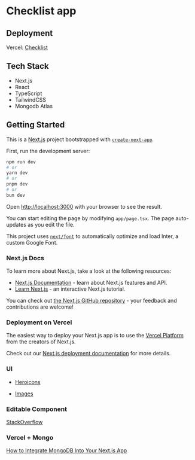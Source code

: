 # Checklist app 

## Deployment

Vercel: [Checklist](https://checklist-app-phi.vercel.app/)

## Tech Stack

- Next.js
- React
- TypeScript
- TailwindCSS
- Mongodb Atlas


## Getting Started

This is a [Next.js](https://nextjs.org/) project bootstrapped with [`create-next-app`](https://github.com/vercel/next.js/tree/canary/packages/create-next-app).

First, run the development server:

```bash
npm run dev
# or
yarn dev
# or
pnpm dev
# or
bun dev
```

Open [http://localhost:3000](http://localhost:3000) with your browser to see the result.

You can start editing the page by modifying `app/page.tsx`. The page auto-updates as you edit the file.

This project uses [`next/font`](https://nextjs.org/docs/basic-features/font-optimization) to automatically optimize and load Inter, a custom Google Font.

### Next.js Docs

To learn more about Next.js, take a look at the following resources:

- [Next.js Documentation](https://nextjs.org/docs) - learn about Next.js features and API.
- [Learn Next.js](https://nextjs.org/learn) - an interactive Next.js tutorial.

You can check out [the Next.js GitHub repository](https://github.com/vercel/next.js/) - your feedback and contributions are welcome!

### Deployment on Vercel

The easiest way to deploy your Next.js app is to use the [Vercel Platform](https://vercel.com/new?utm_medium=default-template&filter=next.js&utm_source=create-next-app&utm_campaign=create-next-app-readme) from the creators of Next.js.

Check out our [Next.js deployment documentation](https://nextjs.org/docs/deployment) for more details.

### UI

- [Heroicons](https://heroicons.com/)

- [Images](https://unsplash.com/)

### Editable Component

[StackOverflow](https://stackoverflow.com/questions/66991797/next-js-how-to-make-only-one-input-field-inline-editable-when-every-tag-checks)

### Vercel + Mongo

[How to Integrate MongoDB Into Your Next.js App](https://www.mongodb.com/developer/languages/javascript/nextjs-with-mongodb/)
